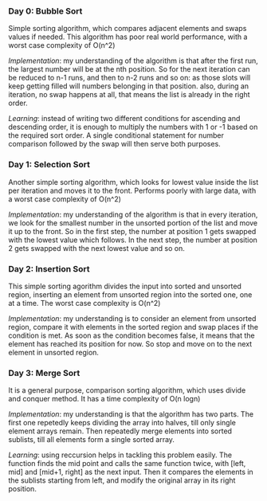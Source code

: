 ### Day 0: Bubble Sort

Simple sorting algorithm, which compares adjacent elements and swaps values if needed. This algorithm has poor real world performance, with a worst case complexity of O(n^2)

*Implementation*: my understanding of the algorithm is that after the first run, the largest number will be at the nth position. So for the next iteration can be reduced to n-1 runs, and then to n-2 runs and so on: as those slots will keep getting filled will numbers belonging in that position. also, during an iteration, no swap happens at all, that means the list is already in the right order.

*Learning*: instead of writing two different conditions for ascending and descending order, it is enough to multiply the numbers with 1 or -1 based on the required sort order. A single conditional statement for number comparison followed by the swap will then serve both purposes.

### Day 1: Selection Sort

Another simple sorting algorithm, which looks for lowest value inside the list per iteration and moves it to the front. Performs poorly with large data, with a worst case complexity of O(n^2)

*Implementation*: my understanding of the algorithm is that in every iteration, we look for the smallest number in the unsorted portion of the list and move it up to the front. So in the first step, the number at position 1 gets swapped with the lowest value which follows. In the next step, the number at position 2 gets swapped with the next lowest value and so on.

### Day 2: Insertion Sort

This simple sorting agorithm divides the input into sorted and unsorted region, inserting an element from unsorted region into the sorted one, one at a time. The worst case complexity is O(n^2)

*Implementation*: my understanding is to consider an element from unsorted region, compare it with elements in the sorted region and swap places if the condition is met. As soon as the condition becomes false, it means that the element has reached its position for now. So stop and move on to the next element in unsorted region.

### Day 3: Merge Sort

It is a general purpose, comparison sorting algorithm, which uses divide and conquer method. It has a time complexity of O(n logn)

*Implementation*: my understanding is that the algorithm has two parts. The first one repetedly keeps dividing the array into halves, till only single element arrays remain. Then repeatedly merge elements into sorted sublists, till all elements form a single sorted array.

*Learning*: using reccursion helps in tackling this problem easily. The function finds the mid point and calls the same function twice, with [left, mid] and [mid+1, right] as the next input. Then it compares the elements in the sublists starting from left, and modify the original array in its right position.
